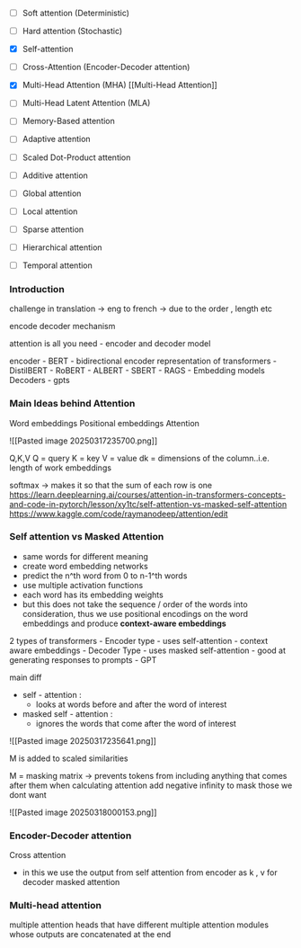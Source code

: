 



- [ ] Soft attention (Deterministic)
- [ ] Hard attention (Stochastic) 
- [x] Self-attention 
- [ ] Cross-Attention (Encoder-Decoder attention)  
- [x] Multi-Head Attention (MHA)   [[Multi-Head Attention]]
- [ ] Multi-Head Latent Attention (MLA)  
- [ ] Memory-Based attention  
- [ ] Adaptive attention 
- [ ] Scaled Dot-Product attention 
- [ ] Additive attention  
- [ ] Global attention  
- [ ] Local attention 
- [ ] Sparse attention 
- [ ] Hierarchical attention 
- [ ] Temporal attention



### Introduction

challenge in translation -> eng to french -> due to the order , length etc

encode decoder mechanism

attention is all you need - encoder and decoder model

encoder   - BERT - bidirectional encoder representation of transformers
		- DistilBERT
		- RoBERT
		- ALBERT
		- SBERT
		- RAGS
		- Embedding models
Decoders - gpts


### Main Ideas behind Attention

Word embeddings
Positional embeddings
Attention

![[Pasted image 20250317235700.png]]

Q,K,V
Q = query 
K = key
V =  value
dk = dimensions of the column..i.e. length of work embeddings

softmax -> makes it so that the sum of each row is one
https://learn.deeplearning.ai/courses/attention-in-transformers-concepts-and-code-in-pytorch/lesson/xy1tc/self-attention-vs-masked-self-attention
https://www.kaggle.com/code/raymanodeep/attention/edit

### Self attention vs Masked Attention

- same words for different meaning
- create word embedding networks
- predict the n^th  word from 0 to n-1^th words 
- use multiple activation functions
- each word has its embedding weights
- but this does not take the sequence / order of the words into consideration,
thus we use positional encodings on the word embeddings and produce **context-aware embeddings** 

2 types of transformers
				- Encoder type 
					- uses self-attention 
					- context aware embeddings
				- Decoder Type
					- uses masked self-attention
					- good at generating responses to prompts
					- GPT
  
	    
main diff
- self - attention :
	- looks at words before and after the word of interest
- masked self - attention :
	- ignores the words that come after the word of interest



![[Pasted image 20250317235641.png]]

M is added to scaled similarities

M = masking matrix -> prevents tokens from including anything that comes after them when calculating attention
add negative infinity to mask those we dont want

![[Pasted image 20250318000153.png]]

### Encoder-Decoder attention

Cross attention
- in this we use the output from self attention from encoder as k , v for decoder masked attention

### Multi-head attention

multiple attention heads that have different multiple attention modules whose outputs are concatenated at the end



